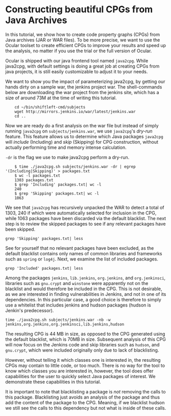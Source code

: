 # Constructing beautiful CPGs from Java Archives

In this tutorial, we show how to create code property graphs (CPGs) from 
Java archives (JAR or WAR files). To be more precise, we want to use the Ocular
toolset to create efficient CPGs to improve your results and speed up 
the analysis, no matter if you use the trial or the full version of Ocular. 

Ocular is shipped with our java frontend tool named `java2cpg`. While java2cpg, 
with default settings is doing a great job at creating CPGs from java projects, 
it is still easily customizable to adjust it to your needs. 

We want to show you the impact of parameterizing java2cpg, by getting 
our hands dirty on a sample war, the jenkins project war. The shell-commands 
below are downloading the war project from the jenkins site, which has a size 
of around 73M at the time of writing this tutorial. 

```
	cd ~/bin/shiftleft-cmd/subjects
	wget http://mirrors.jenkins.io/war/latest/jenkins.war
	cd ..	
```

Now we are ready do a first analysis on the war file but instead 
of simply running `java2cpg` on `subjects/jenkins.war`, we use
`java2cpg`'s *dry-run* feature. This feature allows us to determine
which Java packages `java2cpg` will *include* (Including) and *skip* (Skipping) 
for CPG construction, without actually performing time and memory intense calculation.

`-dr` is the flag we use to make java2cpg perform a dry-run. 

```
	$ time ./java2cpg.sh subjects/jenkins.war -dr | egrep '(Including|Skipping)' > packages.txt
	$ wc -l packages.txt
	1303 packages.txt
	$ grep 'Including' packages.txt| wc -l
	240
	$ grep 'Skipping' packages.txt| wc -l
	1063
```

We see that `java2cpg` has recursively unpacked the WAR to detect a
total of 1303, 240 if which were automatically selected for inclusion
in the CPG, while 1063 packages have been discarded via the default
blacklist. The next step is to review the skipped packages to see if any relevant packages have been skipped.

```
grep 'Skipping' packages.txt| less
```

See for yourself that no relevant packages have been excluded, as the default blacklist contains only names of common libraries and frameworks such as `spring` or `log4j`. Next, we examine the list of included packages.

```
grep 'Included' packages.txt| less
```

Among the packages `jenkins`, `lib.jenkins`, `org.jenkins`, and `org.jenkinsci`, libraries such as `gnu.crypt` and `winstone` were apparently not on the blacklist and would therefore be included in the CPG. This is not desirable, as we are interested in finding vulnerabilities in Jenkins, and not in one of its dependencies. In this particular case, a good choice is therefore to simply use a whitelist that includes jenkins and hudson packages (hudson is Jenkin's predecessor).

```
time ./java2cpg.sh subjects/jenkins.war -nb -w jenkins,org.jenkins,org.jenkinsci,lib.jenkins,hudson
```

The resulting CPG is 44 MB in size, as opposed to the CPG generated using the default blacklist, which is 70MB in size. Subsequent analysis of this CPG will now focus on the Jenkins code and skip libraries such as `hudson`, and `gnu.crypt`, which were included originally only due to lack of blacklisting.


However, without telling it which classes one is interested in, the resulting 
CPGs may contain to little code, or too much. There is no way for the tool 
to know which classes you are interested in, however, the tool does offer
capabilities for the user to quickly select Java packages of
interest. We demonstrate these capabilities in this tutorial.


It is important to note that blacklisting a package is *not* removing the calls to this package. Blacklisting just avoids an analysis of the package and thus add the content of the package to the CPG. Meaning, if we blacklist hudson we still see the calls to this dependency but not what is inside of these calls. 
